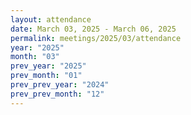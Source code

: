 ```yaml
---
layout: attendance
date: March 03, 2025 - March 06, 2025
permalink: meetings/2025/03/attendance
year: "2025"
month: "03"
prev_year: "2025"
prev_month: "01"
prev_prev_year: "2024"
prev_prev_month: "12"
---
```


